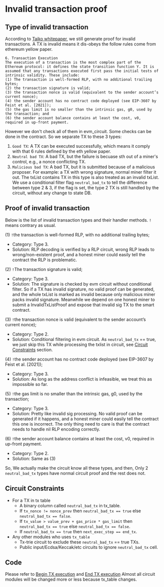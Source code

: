 # Invalid transaction proof

## Type of invalid transaction
According to [Taiko whitepaper](https://github.com/taikochain/whitepaper), we still generate proof for invalid transactions. A TX is invalid means it dis-obeys the follow rules come from ethereum yellow paper. 

```
6. Transaction Execution
The execution of a transaction is the most complex part of the Ethereum protocol: it defines the state transition function Υ. It is assumed that any transactions executed first pass the initial tests of intrinsic validity. These include:
(1) The transaction is well-formed RLP, with no additional trailing bytes;
(2) the transaction signature is valid;
(3) the transaction nonce is valid (equivalent to the sender account’s current nonce);
(4) the sender account has no contract code deployed (see EIP-3607 by Feist et al. [2021]);
(5) the gas limit is no smaller than the intrinsic gas, g0, used by the transaction; and
(6) the sender account balance contains at least the cost, v0, required in up-front payment.
```

However we don't check all of them in evm_circuit. Some checks can be done in the contract. So we separate TX to these 3 types:
1. `Good TX`: A TX can be executed successfully, which means it comply with that 6 rules defined by the eth yellow paper.
2. `Neutral bad TX`: A bad TX, but the failure is becuase sth out of a miner's control, e.g., a nonce conflicting TX.
3. `Malicious bad TX`: A bad TX, but it is submitted because of a malicious proposer. For example: a TX with wrong signature, normal miner filter it out. The txList contains TX in this type is also treated as an invalid txList.
We use a conditional filter flag `neutral_bad_tx` to tell the difference between type 2 & 3, if the flag is set, the type 2 TX is still handled by the circuit, without any change to state DB. 

## Proof of invalid transaction

Below is the list of invalid transaction types and their handler methods. `!` means contrary as usual.

(1) `!`the transaction is well-formed RLP, with no additional trailing bytes;
- Category: Type 3.
- Solution: RLP decoding is verified by a RLP circuit, wrong RLP leads to wrong/non-existent proof, and a honest miner could easily tell the contract the RLP is problematic.

(2) `!`The transaction signature is valid;
- Category: Type 3.
- Solution: The signature is checked by evm circuit without conditional filter. So if a TX has invalid signature, no valid proof can be generated, and the whole txList is marked as invalid because only malicious miner packs invalid signature. Meanwhile we depend on one honest miner to submit a InvalidTxListProof and expose that invalid sig TX to the smart contract.

(3) `!`the transaction nonce is valid (equivalent to the sender account’s current nonce);
- Category: Type 2.
- Solution: Conditional filtering in evm circuit. As `neutral_bad_tx` == true, we just skip this TX while processing the txlist in circuit, see [Circuit Constraints](#circuit-constraints) section.

(4) `!`the sender account has no contract code deployed (see EIP-3607 by Feist et al. [2021]);
- Category: Type 3.
- Solution: As long as the address conflict is infeasible, we treat this as impossible so far.

(5) `!`the gas limit is no smaller than the intrinsic gas, g0, used by the transaction;
- Category: Type 3.
- Solution: Pretty like invalid sig processing. No valid proof can be generated if it happens, and a honest miner could easily tell the contract this one is incorrect. The only thing need to care is that the contract needs to handle nil RLP encoding correctly.

(6) `!`the sender account balance contains at least the cost, v0, required in up-front payment.
- Category: Type 2.
- Solution: Same as (3)

So, We actually make the circuit know all these types, and then, Only 2 `neutral_bad_tx` types have normal circuit proof and the rest does not.

## Circuit Constraints

- For a TX in tx table
  - A binary column called `neutral_bad_tx` in tx_table.
  - If `tx_nonce != nonce_prev` then `neutral_bad_tx == true` else `neutral_bad_tx == false`.
  - If `tx_value > value_prev + gas_price * gas_limit` then `neutral_bad_tx == true` else `neutral_bad_tx == false`.
  - If `neutral_bad_tx == true` then `next_exec_step == end_tx`.
- Any other modules who uses `tx_table`
  - Tx-trie circuit to exclude these `neutral_bad_tx` == true TXs.
  - Public input/Ecdsa/Keccak/etc circuits to ignore `neutral_bad_tx` cell. 

## Code

Please refer to [Begin TX execution](`src/zkevm-specs/evm/execution/begin_tx.py`) and [End TX execution](`src/zkevm-specs/evm/execution/end_tx.py`)
Almost all circuit modules will be changed more or less because tx_table changes.
